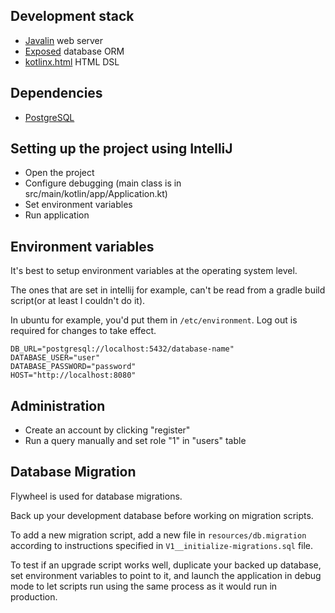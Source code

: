 ## Development stack
* [Javalin](https://javalin.io) web server
* [Exposed](https://github.com/JetBrains/Exposed) database ORM
* [kotlinx.html](https://github.com/Kotlin/kotlinx.html) HTML DSL

## Dependencies

* [PostgreSQL](https://www.postgresql.org)

## Setting up the project using IntelliJ

* Open the project
* Configure debugging (main class is in src/main/kotlin/app/Application.kt)
* Set environment variables
* Run application

## Environment variables

It's best to setup environment variables at the operating system level.

The ones that are set in intellij for example, can't be read from a gradle build script(or at least I couldn't do it).

In ubuntu for example, you'd put them in `/etc/environment`. Log out is required for changes to take effect.

```
DB_URL="postgresql://localhost:5432/database-name"
DATABASE_USER="user"
DATABASE_PASSWORD="password"
HOST="http://localhost:8080"
```

## Administration

* Create an account by clicking "register"
* Run a query manually and set role "1" in "users" table

## Database Migration

Flywheel is used for database migrations.

Back up your development database before working on migration scripts.

To add a new migration script, add a new file in `resources/db.migration` according to instructions specified in `V1__initialize-migrations.sql` file.

To test if an upgrade script works well, duplicate your backed up database, set environment variables to point to it, and launch the application in debug mode to let scripts run using the same process as it would run in production.
